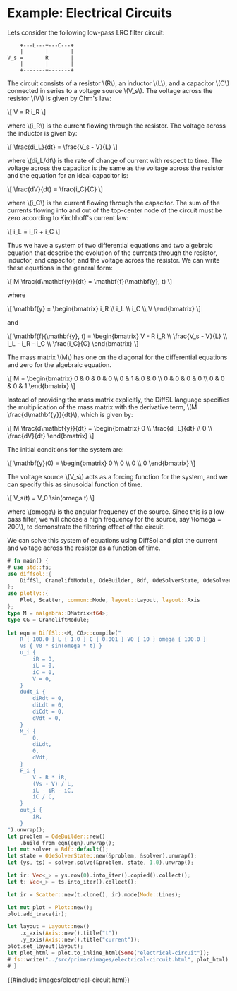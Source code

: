 # Example: Electrical Circuits

Lets consider the following low-pass LRC filter circuit:

```plaintext
    +---L---+---C---+
    |       |       |
V_s =       R       |
    |       |       |
    +-------+-------+
```

The circuit consists of a resistor \\(R\\), an inductor \\(L\\), and a capacitor \\(C\\) connected in series to a voltage source \\(V_s\\). The voltage across the resistor \\(V\\) is given by Ohm's law:

\\[
V = R i_R
\\]

where \\(i_R\\) is the current flowing through the resistor. The voltage across the inductor is given by:

\\[
\frac{di_L}{dt} = \frac{V_s - V}{L}
\\]

where \\(di_L/dt\\) is the rate of change of current with respect to time. The voltage across the capacitor is the same as the voltage across the resistor and the equation for an ideal capacitor is:

\\[
\frac{dV}{dt} = \frac{i_C}{C}
\\]

where \\(i_C\\) is the current flowing through the capacitor. The sum of the currents flowing into and out of the top-center node of the circuit must be zero according to Kirchhoff's current law:


\\[
i_L = i_R + i_C
\\]

Thus we have a system of two differential equations and two algebraic equation that describe the evolution of the currents through the resistor, inductor, and capacitor, and the voltage across the resistor. We can write these equations in the general form:

\\[
M \frac{d\mathbf{y}}{dt} = \mathbf{f}(\mathbf{y}, t)
\\]

where

\\[
\mathbf{y} = \begin{bmatrix} i_R \\\\ i_L \\\\ i_C \\\\ V \end{bmatrix}
\\]

and

\\[
\mathbf{f}(\mathbf{y}, t) = \begin{bmatrix} V - R i_R \\\\ \frac{V_s - V}{L} \\\\ i_L - i_R - i_C \\\\ \frac{i_C}{C} \end{bmatrix}
\\]

The mass matrix \\(M\\) has one on the diagonal for the differential equations and zero for the algebraic equation. 

\\[
M = \begin{bmatrix} 0 & 0 & 0 & 0 \\\\ 0 & 1 & 0 & 0 \\\\ 0 & 0 & 0 & 0 \\\\ 0 & 0 & 0 & 1 \end{bmatrix}
\\]

Instead of providing the mass matrix explicitly, the DiffSL language specifies the multiplication of the mass matrix with the derivative term, \\(M \frac{d\mathbf{y}}{dt}\\), which is given by:

\\[
M \frac{d\mathbf{y}}{dt} = \begin{bmatrix} 0 \\\\ \frac{di_L}{dt} \\\\ 0 \\\\ \frac{dV}{dt} \end{bmatrix}
\\]

The initial conditions for the system are:

\\[
\mathbf{y}(0) = \begin{bmatrix} 0 \\\\ 0 \\\\ 0 \\\\ 0 \end{bmatrix}
\\]

The voltage source \\(V_s\\) acts as a forcing function for the system, and we can specify this as sinusoidal function of time.

\\[
    V_s(t) = V_0 \sin(omega t)
\\]

where \\(omega\\) is the angular frequency of the source. Since this is a low-pass filter, we will choose a high frequency for the source, say \\(omega = 200\\), to demonstrate the filtering effect of the circuit.

We can solve this system of equations using DiffSol and plot the current and voltage across the resistor as a function of time. 

```rust
# fn main() {
# use std::fs;
use diffsol::{
    DiffSl, CraneliftModule, OdeBuilder, Bdf, OdeSolverState, OdeSolverMethod
};
use plotly::{
    Plot, Scatter, common::Mode, layout::Layout, layout::Axis
};
type M = nalgebra::DMatrix<f64>;
type CG = CraneliftModule;
        
let eqn = DiffSl::<M, CG>::compile("
    R { 100.0 } L { 1.0 } C { 0.001 } V0 { 10 } omega { 100.0 }
    Vs { V0 * sin(omega * t) }
    u_i {
        iR = 0,
        iL = 0,
        iC = 0,
        V = 0,
    }
    dudt_i {
        diRdt = 0,
        diLdt = 0,
        diCdt = 0,
        dVdt = 0,
    }
    M_i {
        0,
        diLdt,
        0,
        dVdt,
    }
    F_i {
        V - R * iR,
        (Vs - V) / L,
        iL - iR - iC,
        iC / C,
    }
    out_i {
        iR,
    }
").unwrap();
let problem = OdeBuilder::new()
    .build_from_eqn(eqn).unwrap();
let mut solver = Bdf::default();
let state = OdeSolverState::new(&problem, &solver).unwrap();
let (ys, ts) = solver.solve(&problem, state, 1.0).unwrap();

let ir: Vec<_> = ys.row(0).into_iter().copied().collect();
let t: Vec<_> = ts.into_iter().collect();

let ir = Scatter::new(t.clone(), ir).mode(Mode::Lines);

let mut plot = Plot::new();
plot.add_trace(ir);

let layout = Layout::new()
    .x_axis(Axis::new().title("t"))
    .y_axis(Axis::new().title("current"));
plot.set_layout(layout);
let plot_html = plot.to_inline_html(Some("electrical-circuit"));
# fs::write("../src/primer/images/electrical-circuit.html", plot_html).expect("Unable to write file");
# }
```
{{#include images/electrical-circuit.html}}


